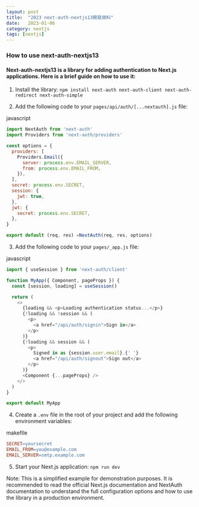```yaml
---
layout: post
title:  "2023 next-auth-nextjs13開発資料"
date:   2023-01-06
category: nextjs
tags: [nextjs]
---
```


### How to use next-auth-nextjs13

#### Next-auth-nextjs13 is a library for adding authentication to Next.js applications. Here is a brief guide on how to use it:

1.  Install the library: `npm install next-auth next-auth-client next-auth-redirect next-auth-simple`
    
2.  Add the following code to your `pages/api/auth/[...nextauth].js` file:
    

javascript

```javascript
import NextAuth from 'next-auth'
import Providers from 'next-auth/providers'

const options = {
  providers: [
    Providers.Email({
      server: process.env.EMAIL_SERVER,
      from: process.env.EMAIL_FROM,
    }),
  ],
  secret: process.env.SECRET,
  session: {
    jwt: true,
  },
  jwt: {
    secret: process.env.SECRET,
  },
}

export default (req, res) =NextAuth(req, res, options)
```

3.  Add the following code to your `pages/_app.js` file:

javascript

```javascript
import { useSession } from 'next-auth/client'

function MyApp({ Component, pageProps }) {
  const [session, loading] = useSession()

  return (
    <>
      {loading && <p>Loading authentication status...</p>}
      {!loading && !session && (
        <p>
          <a href="/api/auth/signin">Sign in</a>
        </p>
      )}
      {!loading && session && (
        <p>
          Signed in as {session.user.email}.{' '}
          <a href="/api/auth/signout">Sign out</a>
        </p>
      )}
      <Component {...pageProps} />
    </>
  )
}

export default MyApp
```

4.  Create a `.env` file in the root of your project and add the following environment variables:

makefile

```makefile
SECRET=yoursecret
EMAIL_FROM=you@example.com
EMAIL_SERVER=smtp.example.com
```

5.  Start your Next.js application: `npm run dev`

Note: This is a simplified example for demonstration purposes. It is recommended to read the official Next.js documentation and NextAuth documentation to understand the full configuration options and how to use the library in a production environment.